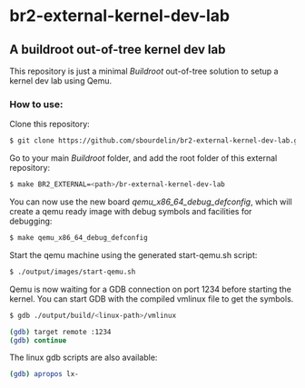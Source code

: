 # br2-external-kernel-dev-lab

## A buildroot out-of-tree kernel dev lab

This repository is just a minimal *Buildroot* out-of-tree solution to setup a kernel dev lab using Qemu.

### How to use:
Clone this repository:
```sh
$ git clone https://github.com/sbourdelin/br2-external-kernel-dev-lab.git
```

Go to your main *Buildroot* folder, and add the root folder of this external repository:
```sh
$ make BR2_EXTERNAL=<path>/br-external-kernel-dev-lab
```

You can now use the new board *qemu_x86_64_debug_defconfig*, which will create a qemu ready image with debug symbols and facilities for debugging:
```sh
$ make qemu_x86_64_debug_defconfig
```

Start the qemu machine using the generated start-qemu.sh script:
```sh
$ ./output/images/start-qemu.sh
```

Qemu is now waiting for a GDB connection on port 1234 before starting the kernel.
You can start GDB with the compiled vmlinux file to get the symbols.
```sh
$ gdb ./output/build/<linux-path>/vmlinux

(gdb) target remote :1234
(gdb) continue
```

The linux gdb scripts are also available:
```sh
(gdb) apropos lx-
```
